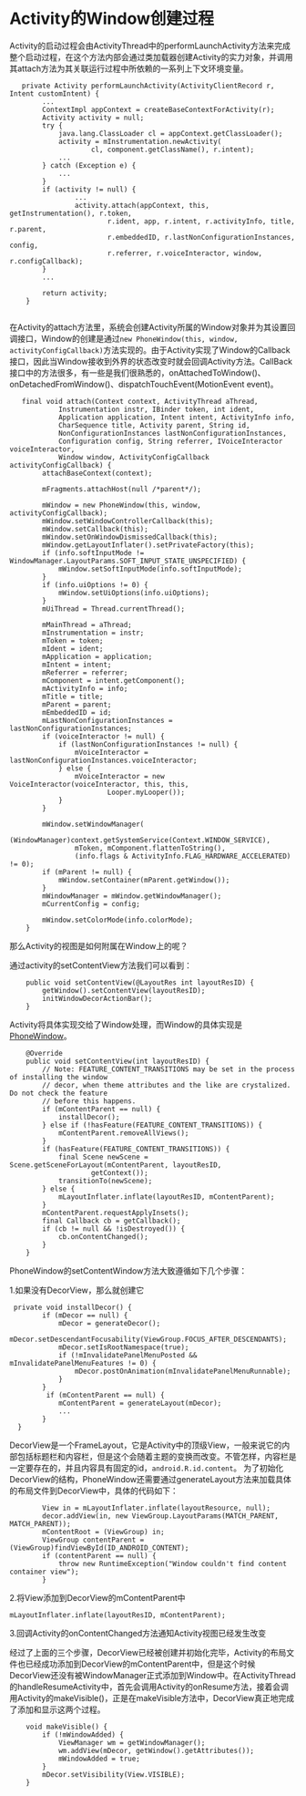 # Activity的Window创建过程

Activity的启动过程会由ActivityThread中的performLaunchActivity方法来完成整个启动过程，在这个方法内部会通过类加载器创建Activity的实力对象，并调用其attach方法为其关联运行过程中所依赖的一系列上下文环境变量。

```
   private Activity performLaunchActivity(ActivityClientRecord r, Intent customIntent) {
        ...
        ContextImpl appContext = createBaseContextForActivity(r);
        Activity activity = null;
        try {
            java.lang.ClassLoader cl = appContext.getClassLoader();
            activity = mInstrumentation.newActivity(
                    cl, component.getClassName(), r.intent);
            ...
        } catch (Exception e) {
            ...
        }
        if (activity != null) {
                ...
                activity.attach(appContext, this, getInstrumentation(), r.token,
                        r.ident, app, r.intent, r.activityInfo, title, r.parent,
                        r.embeddedID, r.lastNonConfigurationInstances, config,
                        r.referrer, r.voiceInteractor, window, r.configCallback);
        }
        ...

        return activity;
    }


```

在Activity的attach方法里，系统会创建Activity所属的Window对象并为其设置回调接口，Window的创建是通过`new PhoneWindow(this, window, activityConfigCallback)`方法实现的。由于Activity实现了Window的Callback接口，因此当Window接收到外界的状态改变时就会回调Activity方法。CallBack接口中的方法很多，有一些是我们很熟悉的，onAttachedToWindow()、onDetachedFromWindow()、dispatchTouchEvent(MotionEvent event)。

```
   final void attach(Context context, ActivityThread aThread,
            Instrumentation instr, IBinder token, int ident,
            Application application, Intent intent, ActivityInfo info,
            CharSequence title, Activity parent, String id,
            NonConfigurationInstances lastNonConfigurationInstances,
            Configuration config, String referrer, IVoiceInteractor voiceInteractor,
            Window window, ActivityConfigCallback activityConfigCallback) {
        attachBaseContext(context);

        mFragments.attachHost(null /*parent*/);

        mWindow = new PhoneWindow(this, window, activityConfigCallback);
        mWindow.setWindowControllerCallback(this);
        mWindow.setCallback(this);
        mWindow.setOnWindowDismissedCallback(this);
        mWindow.getLayoutInflater().setPrivateFactory(this);
        if (info.softInputMode != WindowManager.LayoutParams.SOFT_INPUT_STATE_UNSPECIFIED) {
            mWindow.setSoftInputMode(info.softInputMode);
        }
        if (info.uiOptions != 0) {
            mWindow.setUiOptions(info.uiOptions);
        }
        mUiThread = Thread.currentThread();

        mMainThread = aThread;
        mInstrumentation = instr;
        mToken = token;
        mIdent = ident;
        mApplication = application;
        mIntent = intent;
        mReferrer = referrer;
        mComponent = intent.getComponent();
        mActivityInfo = info;
        mTitle = title;
        mParent = parent;
        mEmbeddedID = id;
        mLastNonConfigurationInstances = lastNonConfigurationInstances;
        if (voiceInteractor != null) {
            if (lastNonConfigurationInstances != null) {
                mVoiceInteractor = lastNonConfigurationInstances.voiceInteractor;
            } else {
                mVoiceInteractor = new VoiceInteractor(voiceInteractor, this, this,
                        Looper.myLooper());
            }
        }

        mWindow.setWindowManager(
                (WindowManager)context.getSystemService(Context.WINDOW_SERVICE),
                mToken, mComponent.flattenToString(),
                (info.flags & ActivityInfo.FLAG_HARDWARE_ACCELERATED) != 0);
        if (mParent != null) {
            mWindow.setContainer(mParent.getWindow());
        }
        mWindowManager = mWindow.getWindowManager();
        mCurrentConfig = config;

        mWindow.setColorMode(info.colorMode);
    }

```


那么Activity的视图是如何附属在Window上的呢？

通过activity的setContentView方法我们可以看到：

```
    public void setContentView(@LayoutRes int layoutResID) {
        getWindow().setContentView(layoutResID);
        initWindowDecorActionBar();
    }

```

Activity将具体实现交给了Window处理，而Window的具体实现是[PhoneWindow](https://android.googlesource.com/platform/frameworks/base/+/android-6.0.1_r25/core/java/com/android/internal/policy/PhoneWindow.java)。

```
    @Override
    public void setContentView(int layoutResID) {
        // Note: FEATURE_CONTENT_TRANSITIONS may be set in the process of installing the window
        // decor, when theme attributes and the like are crystalized. Do not check the feature
        // before this happens.
        if (mContentParent == null) {
            installDecor();
        } else if (!hasFeature(FEATURE_CONTENT_TRANSITIONS)) {
            mContentParent.removeAllViews();
        }
        if (hasFeature(FEATURE_CONTENT_TRANSITIONS)) {
            final Scene newScene = Scene.getSceneForLayout(mContentParent, layoutResID,
                    getContext());
            transitionTo(newScene);
        } else {
            mLayoutInflater.inflate(layoutResID, mContentParent);
        }
        mContentParent.requestApplyInsets();
        final Callback cb = getCallback();
        if (cb != null && !isDestroyed()) {
            cb.onContentChanged();
        }
    }

```

PhoneWindow的setContentWindow方法大致遵循如下几个步骤：

1.如果没有DecorView，那么就创建它

```
 private void installDecor() {
        if (mDecor == null) {
            mDecor = generateDecor();
            mDecor.setDescendantFocusability(ViewGroup.FOCUS_AFTER_DESCENDANTS);
            mDecor.setIsRootNamespace(true);
            if (!mInvalidatePanelMenuPosted && mInvalidatePanelMenuFeatures != 0) {
                mDecor.postOnAnimation(mInvalidatePanelMenuRunnable);
            }
        }
         if (mContentParent == null) {
            mContentParent = generateLayout(mDecor);
            ...
        }
  }
```

DecorView是一个FrameLayout，它是Activity中的顶级View，一般来说它的内部包括标题栏和内容栏，但是这个会随着主题的变换而改变。不管怎样，内容栏是一定要存在的，并且内容具有固定的id，`android.R.id.content`。
为了初始化DecorView的结构，PhoneWindow还需要通过generateLayout方法来加载具体的布局文件到DecorView中，具体的代码如下：

```
        View in = mLayoutInflater.inflate(layoutResource, null);
        decor.addView(in, new ViewGroup.LayoutParams(MATCH_PARENT, MATCH_PARENT));
        mContentRoot = (ViewGroup) in;
        ViewGroup contentParent = (ViewGroup)findViewById(ID_ANDROID_CONTENT);
        if (contentParent == null) {
            throw new RuntimeException("Window couldn't find content container view");
        }
```


2.将View添加到DecorView的mContentParent中

`mLayoutInflater.inflate(layoutResID, mContentParent);`


3.回调Activity的onContentChanged方法通知Activity视图已经发生改变

经过了上面的三个步骤，DecorView已经被创建并初始化完毕，Activity的布局文件也已经成功添加到DecorView的mContentParent中，但是这个时候DecorView还没有被WindowManager正式添加到Window中。在ActivityThread的handleResumeActivity中，首先会调用Activity的onResume方法，接着会调用Activity的makeVisible()，正是在makeVisible方法中，DecorView真正地完成了添加和显示这两个过程。

```
    void makeVisible() {
        if (!mWindowAdded) {
            ViewManager wm = getWindowManager();
            wm.addView(mDecor, getWindow().getAttributes());
            mWindowAdded = true;
        }
        mDecor.setVisibility(View.VISIBLE);
    }

```